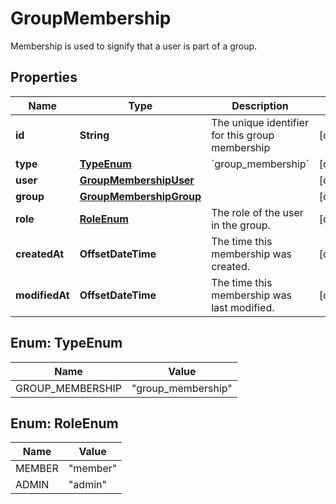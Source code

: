 

# GroupMembership

Membership is used to signify that a user is part of a group.

## Properties

| Name | Type | Description | Notes |
|------------ | ------------- | ------------- | -------------|
|**id** | **String** | The unique identifier for this group membership |  [optional] |
|**type** | [**TypeEnum**](#TypeEnum) | &#x60;group_membership&#x60; |  [optional] |
|**user** | [**GroupMembershipUser**](GroupMembershipUser.md) |  |  [optional] |
|**group** | [**GroupMembershipGroup**](GroupMembershipGroup.md) |  |  [optional] |
|**role** | [**RoleEnum**](#RoleEnum) | The role of the user in the group. |  [optional] |
|**createdAt** | **OffsetDateTime** | The time this membership was created. |  [optional] |
|**modifiedAt** | **OffsetDateTime** | The time this membership was last modified. |  [optional] |



## Enum: TypeEnum

| Name | Value |
|---- | -----|
| GROUP_MEMBERSHIP | &quot;group_membership&quot; |



## Enum: RoleEnum

| Name | Value |
|---- | -----|
| MEMBER | &quot;member&quot; |
| ADMIN | &quot;admin&quot; |



